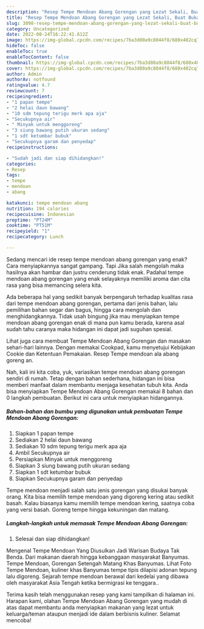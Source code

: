 ```yaml
---
description: "Resep Tempe Mendoan Abang Gorengan yang Lezat Sekali, Buat Buka Puasa Enak"
title: "Resep Tempe Mendoan Abang Gorengan yang Lezat Sekali, Buat Buka Puasa Enak"
slug: 3098-resep-tempe-mendoan-abang-gorengan-yang-lezat-sekali-buat-buka-puasa-enak
category: Uncategorized
date: 2022-08-24T16:22:41.612Z
image: https://img-global.cpcdn.com/recipes/7ba3d80a9c8044f8/680x482cq70/tempe-mendoan-abang-gorengan-foto-resep-utama.jpg
hideToc: false
enableToc: true
enableTocContent: false
thumbnail: https://img-global.cpcdn.com/recipes/7ba3d80a9c8044f8/680x482cq70/tempe-mendoan-abang-gorengan-foto-resep-utama.jpg
cover: https://img-global.cpcdn.com/recipes/7ba3d80a9c8044f8/680x482cq70/tempe-mendoan-abang-gorengan-foto-resep-utama.jpg
author: Admin
authorAv: notfound
ratingvalue: 4.7
reviewcount: 7
recipeingredient:
- "1 papan tempe"
- "2 helai daun bawang"
- "10 sdm tepung terigu merk apa aja"
- "Secukupnya air"
- " Minyak untuk menggoreng"
- "3 siung bawang putih ukuran sedang"
- "1 sdt ketumbar bubuk"
- "Secukupnya garam dan penyedap"
recipeinstructions:

- "Sudah jadi dan siap dihidangkan!"
categories:
- Resep
tags:
- tempe
- mendoan
- abang

katakunci: tempe mendoan abang 
nutrition: 194 calories
recipecuisine: Indonesian
preptime: "PT24M"
cooktime: "PT51M"
recipeyield: "1"
recipecategory: Lunch

---
```



Sedang mencari ide resep tempe mendoan abang gorengan yang enak? Cara menyiapkannya sangat gampang. Tapi Jika salah mengolah maka hasilnya akan hambar dan justru cenderung tidak enak. Padahal tempe mendoan abang gorengan yang enak selayaknya memiliki aroma dan cita rasa yang bisa memancing selera kita.


Ada beberapa hal yang sedikit banyak berpengaruh terhadap kualitas rasa dari tempe mendoan abang gorengan, pertama dari jenis bahan, lalu pemilihan bahan segar dan bagus, hingga cara mengolah dan menghidangkannya. Tidak usah bingung jika mau menyiapkan tempe mendoan abang gorengan enak di mana pun kamu berada, karena asal sudah tahu caranya maka hidangan ini dapat jadi suguhan spesial.

Lihat juga cara membuat Tempe Mendoan Abang Gorengan dan masakan sehari-hari lainnya. Dengan memakai Cookpad, kamu menyetujui Kebijakan Cookie dan Ketentuan Pemakaian. Resep Tempe mendoan ala abang goreng an.


Nah, kali ini kita coba, yuk, variasikan tempe mendoan abang gorengan sendiri di rumah. Tetap dengan bahan sederhana, hidangan ini bisa memberi manfaat dalam membantu menjaga kesehatan tubuh kita. Anda bisa menyiapkan Tempe Mendoan Abang Gorengan memakai 8 bahan dan 0 langkah pembuatan. Berikut ini cara untuk menyiapkan hidangannya.

<!--inarticleads1-->

##### Bahan-bahan dan bumbu yang digunakan untuk pembuatan Tempe Mendoan Abang Gorengan:

1. Siapkan 1 papan tempe
1. Sediakan 2 helai daun bawang
1. Sediakan 10 sdm tepung terigu merk apa aja
1. Ambil Secukupnya air
1. Persiapkan  Minyak untuk menggoreng
1. Siapkan 3 siung bawang putih ukuran sedang
1. Siapkan 1 sdt ketumbar bubuk
1. Siapkan Secukupnya garam dan penyedap


Tempe mendoan menjadi salah satu jenis gorengan yang disukai banyak orang. Kita bisa memilih tempe mendoan yang digoreng kering atau sedikit basah. Kalau biasanya kamu memilih tempe mendoan kering, saatnya coba yang versi basah. Goreng tempe hingga kekuningan dan matang. 

<!--inarticleads2-->

##### Langkah-langkah untuk memasak Tempe Mendoan Abang Gorengan:


1. Selesai dan siap dihidangkan!

Mengenal Tempe Mendoan Yang Diusulkan Jadi Warisan Budaya Tak Benda. Dari makanan daerah hingga kebanggaan masyarakat Banyumas. Tempe Mendoan, Gorengan Setengah Matang Khas Banyumas. Lihat Foto Tempe Mendoan, kuliner khas Banyumas tempe tipis dilapisi adonan tepung lalu digoreng. Sejarah tempe mendoan berawal dari kedelai yang dibawa oleh masyarakat Asia Tengah ketika bermigrasi ke tenggara.. 

Terima kasih telah menggunakan resep yang kami tampilkan di halaman ini. Harapan kami, olahan Tempe Mendoan Abang Gorengan yang mudah di atas dapat membantu anda menyiapkan makanan yang lezat untuk keluarga/teman ataupun menjadi ide dalam berbisnis kuliner. Selamat mencoba!
